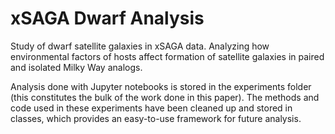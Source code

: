 # xSAGA Dwarf Analysis

Study of dwarf satellite galaxies in xSAGA data. Analyzing how environmental factors of hosts affect formation of satellite galaxies in paired and isolated Milky Way analogs. 

Analysis done with Jupyter notebooks is stored in the experiments folder (this constitutes the bulk of the work done in this paper). The methods and code used in these experiments have been cleaned up and stored in classes, which provides an easy-to-use framework for future analysis. 
